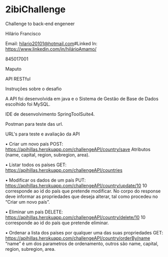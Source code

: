 # 2ibiChallenge
Challenge to back-end engeneer

Hilário Francisco

Email: hilario20101@hotmail.com#Linked In: https://www.linkedin.com/in/hilárioAmamo/ 

845017001

Maputo

API RESTful

Instruções sobre o desafio

A API foi desenvolvida em java e o Sistema de Gestão de Base de Dados escolhido foi MySQL.

IDE de desenvolvimento SpringToolSuite4.

Postman para teste das url.

URL's para teste e avaliação da API

•	Criar um novo país
POST: https://apihillas.herokuapp.com/challengeAPI/country/save
Atributos (name, capital, region, subregion, area).

•	Listar todos os países
GET: https://apihillas.herokuapp.com/challengeAPI/countries

•	Modificar os dados de um país
PUT: https://apihillas.herokuapp.com/challengeAPI/country/update/10
10 corresponde ao id do país que pretende modificar.
No corpo do response deve informar as propriedades que deseja alterar, tal como procedeu no “Criar um novo país”.

•	Eliminar um país
DELETE: https://apihillas.herokuapp.com/challengeAPI/country/delete/10
10 corresponde ao id do país que pretende eliminar.

•	Ordenar a lista dos países por qualquer uma das suas propriedades
GET: https://apihillas.herokuapp.com/challengeAPI/country/orderBy/name
“name” é um dos parametros de ordenamento, outros são name, capital, region, subregion, area.
